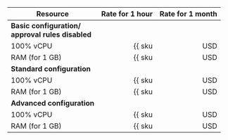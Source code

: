 | Resource | Rate for 1 hour | Rate for 1 month |
|--------|-------:|-------:|
| **Basic configuration/<br/>approval rules disabled** |
| 100% vCPU | {{ sku|USD|gitlab.instance.free.cpu|string }} | {{ sku|USD|gitlab.instance.free.cpu|month|string }} |
| RAM (for 1 GB) | {{ sku|USD|gitlab.instance.free.ram|string }} | {{ sku|USD|gitlab.instance.free.ram|month|string }} |
| **Standard configuration** |
| 100% vCPU | {{ sku|USD|gitlab.instance.standard.cpu|string }} | {{ sku|USD|gitlab.instance.standard.cpu|month|string }} |
| RAM (for 1 GB) | {{ sku|USD|gitlab.instance.standard.ram|string }} | {{ sku|USD|gitlab.instance.standard.ram|month|string }} |
| **Advanced configuration** |
| 100% vCPU | {{ sku|USD|gitlab.instance.advanced.cpu|string }} | {{ sku|USD|gitlab.instance.advanced.cpu|month|string }} |
| RAM (for 1 GB) | {{ sku|USD|gitlab.instance.advanced.ram|string }} | {{ sku|USD|gitlab.instance.advanced.ram|month|string }} |
